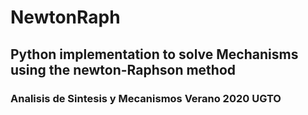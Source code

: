 # NewtonRaph

## Python implementation to solve Mechanisms using the newton-Raphson method

### Analisis de Sintesis y Mecanismos Verano 2020 UGTO
